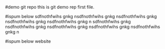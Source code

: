 #demo git repo
this is git demo rep first file.

#ispum below
sdfnothfwihs gnkg nsdfnothfwihs gnkg nsdfnothfwihs gnkg nsdfnothfwihs gnkg nsdfnothfwihs gnkg n
sdfnothfwihs gnkg nsdfnothfwihs gnkg nsdfnothfwihs gnkg nsdfnothfwihs gnkg nsdfnothfwihs gnkg n

#ispum below
website